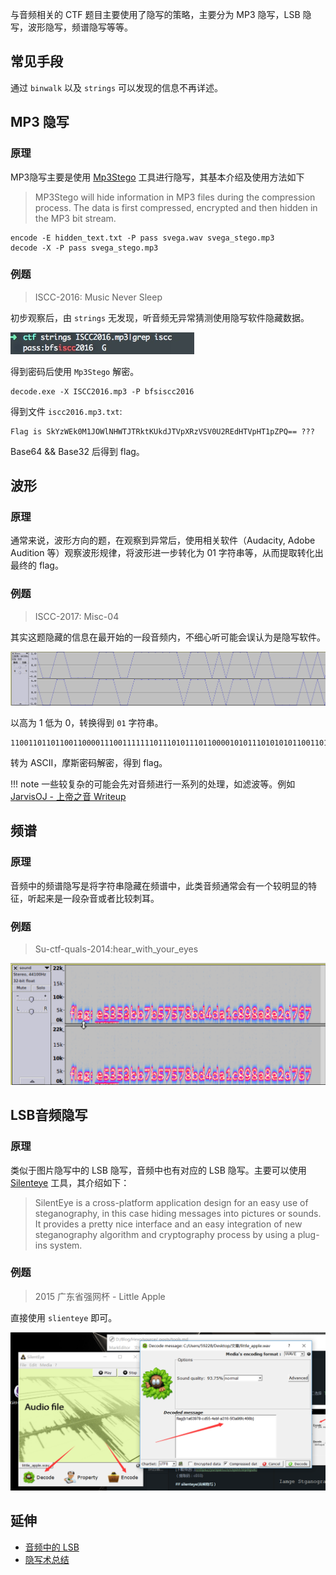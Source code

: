 与音频相关的 CTF 题目主要使用了隐写的策略，主要分为 MP3 隐写，LSB 隐写，波形隐写，频谱隐写等等。

## 常见手段

通过 `binwalk` 以及 `strings` 可以发现的信息不再详述。

## MP3 隐写

### 原理

MP3隐写主要是使用 [Mp3Stego](http://www.petitcolas.net/steganography/mp3stego/) 工具进行隐写，其基本介绍及使用方法如下

> MP3Stego will hide information in MP3 files during the compression process. The data is first compressed, encrypted and then hidden in the MP3 bit stream.

```shell
encode -E hidden_text.txt -P pass svega.wav svega_stego.mp3
decode -X -P pass svega_stego.mp3
```

### 例题

> ISCC-2016: Music Never Sleep

初步观察后，由 `strings` 无发现，听音频无异常猜测使用隐写软件隐藏数据。

![](./figure/1.jpg)

得到密码后使用 `Mp3Stego` 解密。

```shell
decode.exe -X ISCC2016.mp3 -P bfsiscc2016
```

得到文件 `iscc2016.mp3.txt`:
```
Flag is SkYzWEk0M1JOWlNHWTJTRktKUkdJTVpXRzVSV0U2REdHTVpHT1pZPQ== ???
```

Base64 && Base32 后得到 flag。

## 波形

### 原理

通常来说，波形方向的题，在观察到异常后，使用相关软件（Audacity, Adobe Audition 等）观察波形规律，将波形进一步转化为 01 字符串等，从而提取转化出最终的 flag。

### 例题

> ISCC-2017: Misc-04

其实这题隐藏的信息在最开始的一段音频内，不细心听可能会误认为是隐写软件。

![](./figure/3.png)

以高为 1 低为 0，转换得到 `01` 字符串。

```
110011011011001100001110011111110111010111011000010101110101010110011011101011101110110111011110011111101
```

转为 ASCII，摩斯密码解密，得到 flag。

!!! note
    一些较复杂的可能会先对音频进行一系列的处理，如滤波等。例如 [JarvisOJ - 上帝之音 Writeup](https://www.40huo.cn/blog/jarvisoj-misc-writeup.html)

## 频谱

### 原理

音频中的频谱隐写是将字符串隐藏在频谱中，此类音频通常会有一个较明显的特征，听起来是一段杂音或者比较刺耳。

### 例题

> Su-ctf-quals-2014:hear_with_your_eyes

![](./figure/4.png)

## LSB音频隐写

### 原理

类似于图片隐写中的 LSB 隐写，音频中也有对应的 LSB 隐写。主要可以使用 [Silenteye](http://silenteye.v1kings.io/) 工具，其介绍如下：

> SilentEye is a cross-platform application design for an easy use of steganography, in this case hiding messages into pictures or sounds. It provides a pretty nice interface and an easy integration of new steganography algorithm and cryptography process by using a plug-ins system.

### 例题

> 2015 广东省强网杯 - Little Apple

直接使用 `slienteye` 即可。

![](./figure/2.jpg)

## 延伸

-   [音频中的 LSB](https://ethackal.github.io/2015/10/05/derbycon-ctf-wav-steganography/)
-   [隐写术总结](http://bobao.360.cn/learning/detail/243.html)
